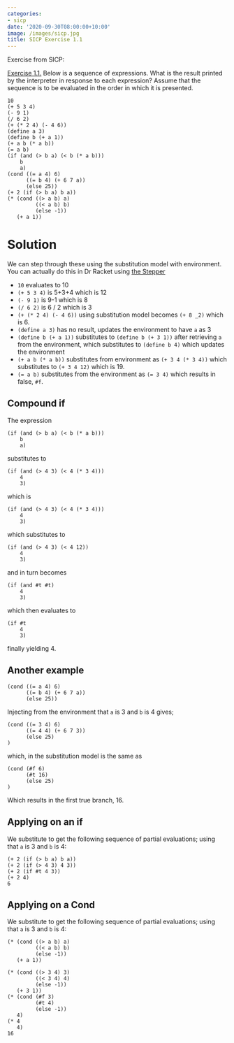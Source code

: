 ```yaml
---
categories:
- sicp
date: '2020-09-30T08:00:00+10:00'
image: /images/sicp.jpg
title: SICP Exercise 1.1
---
```


Exercise from SICP:

[Exercise 1.1.](https://mitp-content-server.mit.edu/books/content/sectbyfn/books_pres_0/6515/sicp.zip/full-text/book/book-Z-H-10.html#%25_thm_1.1)  Below is a sequence of expressions. What is the result printed by the interpreter in response to each expression? Assume that the sequence is to be evaluated in the order in which it is presented.

```
10
(+ 5 3 4)
(- 9 1)
(/ 6 2)
(+ (* 2 4) (- 4 6))
(define a 3)
(define b (+ a 1))
(+ a b (* a b))
(= a b)
(if (and (> b a) (< b (* a b)))
    b
    a)
(cond ((= a 4) 6)
      ((= b 4) (+ 6 7 a))
      (else 25))
(+ 2 (if (> b a) b a))
(* (cond ((> a b) a)
         ((< a b) b)
         (else -1))
   (+ a 1))
```

# Solution

We can step through these using the substitution model with environment.
You can actually do this in Dr Racket using [the Stepper](https://docs.racket-lang.org/stepper/)

* `10` evaluates to 10
* `(+ 5 3 4)` is 5+3+4 which is 12
* `(- 9 1)` is 9-1 which is 8
* `(/ 6 2)` is 6 / 2 which is 3
* `(+ (* 2 4) (- 4 6))` using substitution model becomes `(+ 8 _2)` which is 6.
* `(define a 3)` has no result, updates the environment to have `a` as 3
* `(define b (+ a 1))` substitutes to `(define b (+ 3 1))` after retrieving `a` from the environment, which substitutes to `(define b 4)` which updates the environment
* `(+ a b (* a b))` substitutes from environment as `(+ 3 4 (* 3 4))` which substitutes to `(+ 3 4 12)` which is 19.
* `(= a b)` substitutes from the environment as `(= 3 4)` which results in false, `#f`.

## Compound if

The expression

```
(if (and (> b a) (< b (* a b)))
    b
    a)
```

substitutes to

```
(if (and (> 4 3) (< 4 (* 3 4)))
    4
    3)
```

which is

```
(if (and (> 4 3) (< 4 (* 3 4)))
    4
    3)
```

which substitutes to


```
(if (and (> 4 3) (< 4 12))
    4
    3)
```

and in turn becomes


```
(if (and #t #t)
    4
    3)
```

which then evaluates to


```
(if #t
    4
    3)
```

finally yielding 4.

## Another example
    
```
(cond ((= a 4) 6)
      ((= b 4) (+ 6 7 a))
      (else 25))
```

Injecting from the environment that `a` is 3 and `b` is 4 gives;

```
(cond ((= 3 4) 6)
      ((= 4 4) (+ 6 7 3))
      (else 25)
)
```

which, in the substitution model is the same as

```
(cond (#f 6)
      (#t 16)
      (else 25)
)
```

Which results in the first true branch, 16.
      
## Applying on an if

We substitute to get the following sequence of partial evaluations; using that `a` is 3 and `b` is 4:

```
(+ 2 (if (> b a) b a))
(+ 2 (if (> 4 3) 4 3))
(+ 2 (if #t 4 3))
(+ 2 4)
6
```

## Applying on a Cond

We substitute to get the following sequence of partial evaluations; using that `a` is 3 and `b` is 4:

```
(* (cond ((> a b) a)
         ((< a b) b)
         (else -1))
   (+ a 1))

(* (cond ((> 3 4) 3)
         ((< 3 4) 4)
         (else -1))
   (+ 3 1))
(* (cond (#f 3)
         (#t 4)
         (else -1))
   4)
(* 4
   4)
16
```